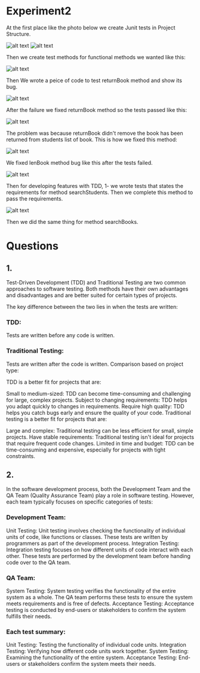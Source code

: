 # Experiment2

At the first place like the photo below we create Junit tests in Project Structure.

![alt text](https://github.com/Software-Engineering-Lab-1402-1403/Experiment2/blob/main/Pics/1.png?raw=true)
![alt text](https://github.com/Software-Engineering-Lab-1402-1403/Experiment2/blob/main/Pics/2.png?raw=true)

Then we create test methods for functional methods we wanted like this:

![alt text](https://github.com/Software-Engineering-Lab-1402-1403/Experiment2/blob/main/Pics/3.png?raw=true)

Then We wrote a peice of code to test returnBook method and show its bug.

![alt text](https://github.com/Software-Engineering-Lab-1402-1403/Experiment2/blob/main/Pics/4.png?raw=true)

After the failure we fixed returnBook method so the tests passed like this:

![alt text](https://github.com/Software-Engineering-Lab-1402-1403/Experiment2/blob/main/Pics/5.png?raw=true)

The problem was because returnBook didn't remove the book has been returned from students list of book. This is how we fixed this method:

![alt text](https://github.com/Software-Engineering-Lab-1402-1403/Experiment2/blob/main/Pics/6.png?raw=true)

We fixed lenBook method bug like this after the tests failed.

![alt text](https://github.com/Software-Engineering-Lab-1402-1403/Experiment2/blob/main/Pics/7.png?raw=true)

Then for developing features with TDD, 1- we wrote tests that states the requirements for method searchStudents.
Then we complete this method to pass the requirements.

![alt text](https://github.com/Software-Engineering-Lab-1402-1403/Experiment2/blob/main/Pics/8.png?raw=true)

Then we did the same thing for method searchBooks.

# Questions
## 1. 
Test-Driven Development (TDD) and Traditional Testing are two common approaches to software testing. Both methods have their own advantages and disadvantages and are better suited for certain types of projects.

The key difference between the two lies in when the tests are written:

### TDD:
Tests are written before any code is written.
### Traditional Testing: 
Tests are written after the code is written.
Comparison based on project type:

TDD is a better fit for projects that are:

Small to medium-sized: TDD can become time-consuming and challenging for large, complex projects.
Subject to changing requirements: TDD helps you adapt quickly to changes in requirements.
Require high quality: TDD helps you catch bugs early and ensure the quality of your code.
Traditional testing is a better fit for projects that are:

Large and complex: Traditional testing can be less efficient for small, simple projects.
Have stable requirements: Traditional testing isn't ideal for projects that require frequent code changes.
Limited in time and budget: TDD can be time-consuming and expensive, especially for projects with tight constraints.

## 2.
In the software development process, both the Development Team and the QA Team (Quality Assurance Team) play a role in software testing. However, each team typically focuses on specific categories of tests:

### Development Team:

Unit Testing: Unit testing involves checking the functionality of individual units of code, like functions or classes. These tests are written by programmers as part of the development process.
Integration Testing: Integration testing focuses on how different units of code interact with each other. These tests are performed by the development team before handing code over to the QA team.
### QA Team:

System Testing: System testing verifies the functionality of the entire system as a whole. The QA team performs these tests to ensure the system meets requirements and is free of defects.
Acceptance Testing: Acceptance testing is conducted by end-users or stakeholders to confirm the system fulfills their needs.

### Each test summary:

Unit Testing: Testing the functionality of individual code units.
Integration Testing: Verifying how different code units work together.
System Testing: Examining the functionality of the entire system.
Acceptance Testing: End-users or stakeholders confirm the system meets their needs.
